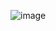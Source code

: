 ![image](https://github.com/Yusufsodawala786/WI2/assets/108083781/dbc1f7b8-4122-44bc-a845-f41c77321c69)
